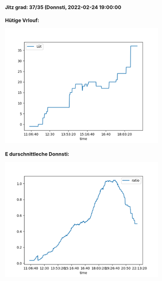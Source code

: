 ### Jitz grad: 37/35 (Donnsti, 2022-02-24 19:00:00

### Hütige Vrlouf:
![Graph](Today.png)

### E durschnittleche Donnsti:
![Graph](Donnsti.png)